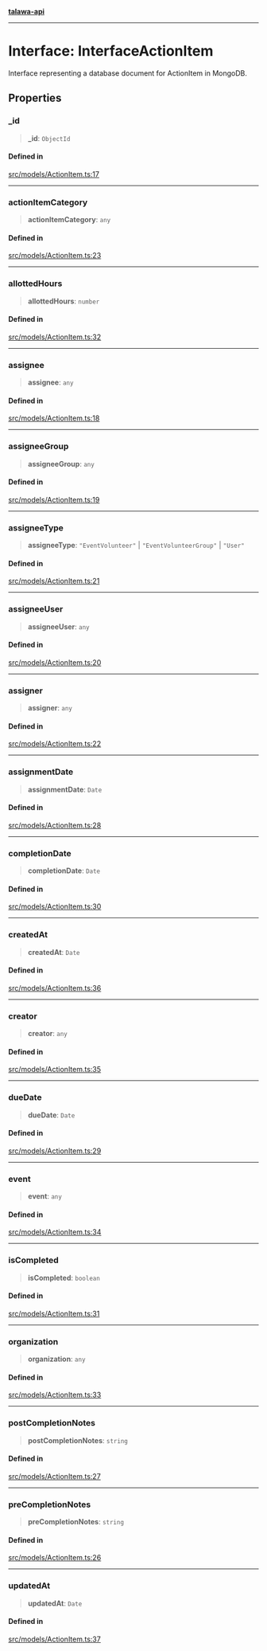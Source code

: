 [**talawa-api**](../../../README.md)

***

# Interface: InterfaceActionItem

Interface representing a database document for ActionItem in MongoDB.

## Properties

### \_id

> **\_id**: `ObjectId`

#### Defined in

[src/models/ActionItem.ts:17](https://github.com/Suyash878/talawa-api/blob/095e6964ce2a06c1c30d1acf81b6162203f1db91/src/models/ActionItem.ts#L17)

***

### actionItemCategory

> **actionItemCategory**: `any`

#### Defined in

[src/models/ActionItem.ts:23](https://github.com/Suyash878/talawa-api/blob/095e6964ce2a06c1c30d1acf81b6162203f1db91/src/models/ActionItem.ts#L23)

***

### allottedHours

> **allottedHours**: `number`

#### Defined in

[src/models/ActionItem.ts:32](https://github.com/Suyash878/talawa-api/blob/095e6964ce2a06c1c30d1acf81b6162203f1db91/src/models/ActionItem.ts#L32)

***

### assignee

> **assignee**: `any`

#### Defined in

[src/models/ActionItem.ts:18](https://github.com/Suyash878/talawa-api/blob/095e6964ce2a06c1c30d1acf81b6162203f1db91/src/models/ActionItem.ts#L18)

***

### assigneeGroup

> **assigneeGroup**: `any`

#### Defined in

[src/models/ActionItem.ts:19](https://github.com/Suyash878/talawa-api/blob/095e6964ce2a06c1c30d1acf81b6162203f1db91/src/models/ActionItem.ts#L19)

***

### assigneeType

> **assigneeType**: `"EventVolunteer"` \| `"EventVolunteerGroup"` \| `"User"`

#### Defined in

[src/models/ActionItem.ts:21](https://github.com/Suyash878/talawa-api/blob/095e6964ce2a06c1c30d1acf81b6162203f1db91/src/models/ActionItem.ts#L21)

***

### assigneeUser

> **assigneeUser**: `any`

#### Defined in

[src/models/ActionItem.ts:20](https://github.com/Suyash878/talawa-api/blob/095e6964ce2a06c1c30d1acf81b6162203f1db91/src/models/ActionItem.ts#L20)

***

### assigner

> **assigner**: `any`

#### Defined in

[src/models/ActionItem.ts:22](https://github.com/Suyash878/talawa-api/blob/095e6964ce2a06c1c30d1acf81b6162203f1db91/src/models/ActionItem.ts#L22)

***

### assignmentDate

> **assignmentDate**: `Date`

#### Defined in

[src/models/ActionItem.ts:28](https://github.com/Suyash878/talawa-api/blob/095e6964ce2a06c1c30d1acf81b6162203f1db91/src/models/ActionItem.ts#L28)

***

### completionDate

> **completionDate**: `Date`

#### Defined in

[src/models/ActionItem.ts:30](https://github.com/Suyash878/talawa-api/blob/095e6964ce2a06c1c30d1acf81b6162203f1db91/src/models/ActionItem.ts#L30)

***

### createdAt

> **createdAt**: `Date`

#### Defined in

[src/models/ActionItem.ts:36](https://github.com/Suyash878/talawa-api/blob/095e6964ce2a06c1c30d1acf81b6162203f1db91/src/models/ActionItem.ts#L36)

***

### creator

> **creator**: `any`

#### Defined in

[src/models/ActionItem.ts:35](https://github.com/Suyash878/talawa-api/blob/095e6964ce2a06c1c30d1acf81b6162203f1db91/src/models/ActionItem.ts#L35)

***

### dueDate

> **dueDate**: `Date`

#### Defined in

[src/models/ActionItem.ts:29](https://github.com/Suyash878/talawa-api/blob/095e6964ce2a06c1c30d1acf81b6162203f1db91/src/models/ActionItem.ts#L29)

***

### event

> **event**: `any`

#### Defined in

[src/models/ActionItem.ts:34](https://github.com/Suyash878/talawa-api/blob/095e6964ce2a06c1c30d1acf81b6162203f1db91/src/models/ActionItem.ts#L34)

***

### isCompleted

> **isCompleted**: `boolean`

#### Defined in

[src/models/ActionItem.ts:31](https://github.com/Suyash878/talawa-api/blob/095e6964ce2a06c1c30d1acf81b6162203f1db91/src/models/ActionItem.ts#L31)

***

### organization

> **organization**: `any`

#### Defined in

[src/models/ActionItem.ts:33](https://github.com/Suyash878/talawa-api/blob/095e6964ce2a06c1c30d1acf81b6162203f1db91/src/models/ActionItem.ts#L33)

***

### postCompletionNotes

> **postCompletionNotes**: `string`

#### Defined in

[src/models/ActionItem.ts:27](https://github.com/Suyash878/talawa-api/blob/095e6964ce2a06c1c30d1acf81b6162203f1db91/src/models/ActionItem.ts#L27)

***

### preCompletionNotes

> **preCompletionNotes**: `string`

#### Defined in

[src/models/ActionItem.ts:26](https://github.com/Suyash878/talawa-api/blob/095e6964ce2a06c1c30d1acf81b6162203f1db91/src/models/ActionItem.ts#L26)

***

### updatedAt

> **updatedAt**: `Date`

#### Defined in

[src/models/ActionItem.ts:37](https://github.com/Suyash878/talawa-api/blob/095e6964ce2a06c1c30d1acf81b6162203f1db91/src/models/ActionItem.ts#L37)
